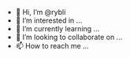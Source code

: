 - 👋 Hi, I’m @rybli
- 👀 I’m interested in ...
- 🌱 I’m currently learning ...
- 💞️ I’m looking to collaborate on ...
- 📫 How to reach me ...

<!---
rybli/rybli is a ✨ special ✨ repository because its `README.md` (this file) appears on your GitHub profile.
You can click the Preview link to take a look at your changes.
--->
